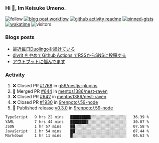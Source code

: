 ### Hi 👋, Im Keisuke Umeno.

<!--
**9renpoto/9renpoto** is a ✨ _special_ ✨ repository because its `README.md` (this file) appears on your GitHub profile.

Here are some ideas to get you started:

- 🔭 I’m currently working on ...
- 🌱 I’m currently learning ...
- 👯 I’m looking to collaborate on ...
- 🤔 I’m looking for help with ...
- 💬 Ask me about ...
- 📫 How to reach me: ...
- 😄 Pronouns: ...
- ⚡ Fun fact: ...
-->

![follow](https://img.shields.io/github/followers/9renpoto?label=Follow&style=social)
[![blog post workflow](https://github.com/9renpoto/9renpoto/actions/workflows/blog.yml/badge.svg)](https://github.com/9renpoto/9renpoto/actions/workflows/blog.yml)
[![github activity readme](https://github.com/9renpoto/9renpoto/actions/workflows/activity.yml/badge.svg)](https://github.com/9renpoto/9renpoto/actions/workflows/activity.yml)
[![pinned-gists](https://github.com/9renpoto/9renpoto/actions/workflows/pin-gist.yml/badge.svg)](https://github.com/9renpoto/9renpoto/actions/workflows/pin-gist.yml)
[![wakatime](https://github.com/9renpoto/9renpoto/actions/workflows/waka-readme-status.yml/badge.svg)](https://github.com/9renpoto/9renpoto/actions/workflows/waka-readme-status.yml)
![visitors](https://komarev.com/ghpvc/?username=9renpoto&label=Profile%20views&color=0e75b6&style=flat)

### Blogs posts

<!-- BLOG-POST-LIST:START -->
- [最近毎日Duolingoを続けている](https://9renpoto.win/entry/2023/12/05/duolingo)
- [dlvrit をやめてGithub Actions でRSSからSNSに投稿する](https://9renpoto.win/entry/2023/11/12/dlvrit-to-gh-actions)
- [アウトプットに悩んでます](https://9renpoto.win/entry/2023/11/11/technology-to-limit-input)
<!-- BLOG-POST-LIST:END -->

### Activity

<!--START_SECTION:activity-->
1. ❌ Closed PR [#1768](https://github.com/g59/nestjs-plugins/pull/1768) in [g59/nestjs-plugins](https://github.com/g59/nestjs-plugins)
2. 🎉 Merged PR [#644](https://github.com/mentos1386/nest-raven/pull/644) in [mentos1386/nest-raven](https://github.com/mentos1386/nest-raven)
3. ❌ Closed PR [#642](https://github.com/mentos1386/nest-raven/pull/642) in [mentos1386/nest-raven](https://github.com/mentos1386/nest-raven)
4. ❌ Closed PR [#1930](https://github.com/9renpoto/.59-node/pull/1930) in [9renpoto/.59-node](https://github.com/9renpoto/.59-node)
5. 🚀 Published release [v0.3.0](https://github.com/9renpoto/.59-node/releases/tag/v0.3.0) in [9renpoto/.59-node](https://github.com/9renpoto/.59-node)
<!--END_SECTION:activity-->

<!--START_SECTION:waka-->

```txt
TypeScript   9 hrs 22 mins   █████████░░░░░░░░░░░░░░░░   36.39 %
YAML         7 hrs 44 mins   ███████▓░░░░░░░░░░░░░░░░░   30.07 %
JSON         1 hr 57 mins    ██░░░░░░░░░░░░░░░░░░░░░░░   07.58 %
JavaScript   1 hr 54 mins    ██░░░░░░░░░░░░░░░░░░░░░░░   07.44 %
Markdown     1 hr 11 mins    █░░░░░░░░░░░░░░░░░░░░░░░░   04.63 %
```

<!--END_SECTION:waka-->
